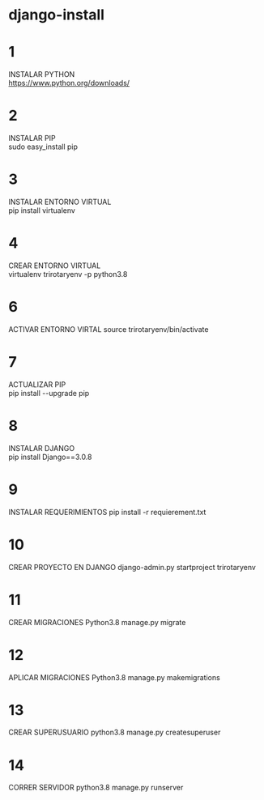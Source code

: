 # django-install

# 1
INSTALAR PYTHON<br>
https://www.python.org/downloads/


# 2
INSTALAR PIP<br>
sudo easy_install pip


# 3
INSTALAR ENTORNO VIRTUAL<br>
pip install virtualenv


# 4
CREAR ENTORNO VIRTUAL<br>
virtualenv trirotaryenv -p python3.8


# 6
ACTIVAR ENTORNO VIRTAL
source trirotaryenv/bin/activate


# 7
ACTUALIZAR PIP<br>
pip install --upgrade pip


# 8
INSTALAR DJANGO<br>
pip install Django==3.0.8


# 9
INSTALAR REQUERIMIENTOS
pip install -r requierement.txt


# 10
CREAR PROYECTO EN DJANGO
django-admin.py startproject trirotaryenv


# 11
CREAR MIGRACIONES
Python3.8 manage.py migrate  


# 12
APLICAR MIGRACIONES
Python3.8 manage.py makemigrations  


# 13
CREAR SUPERUSUARIO
python3.8 manage.py createsuperuser


# 14
CORRER SERVIDOR
python3.8 manage.py runserver
